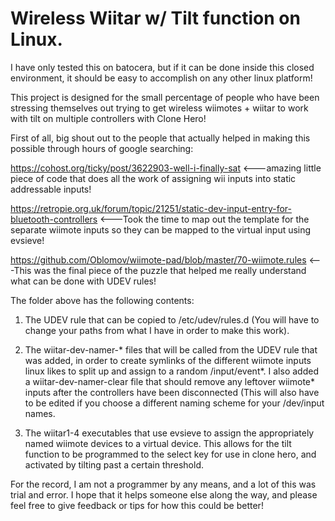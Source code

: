 # Wireless Wiitar w/ Tilt function on Linux.

I have only tested this on batocera, but if it can be done inside this closed environment, it should be easy to accomplish on any other linux platform!

This project is designed for the small percentage of people who have been stressing themselves out trying to get wireless wiimotes + wiitar to work with tilt on multiple controllers with Clone Hero!

First of all, big shout out to the people that actually helped in making this possible through hours of google searching:

https://cohost.org/ticky/post/3622903-well-i-finally-sat   <---amazing little piece of code that does all the work of assigning wii inputs into static addressable inputs!

https://retropie.org.uk/forum/topic/21251/static-dev-input-entry-for-bluetooth-controllers   <---Took the time to map out the template for the separate wiimote inputs so they can be mapped to the virtual input using evsieve!

https://github.com/Oblomov/wiimote-pad/blob/master/70-wiimote.rules   <---This was the final piece of the puzzle that helped me really understand what can be done with UDEV rules!

The folder above has the following contents:

1) The UDEV rule that can be copied to /etc/udev/rules.d (You will have to change your paths from what I have in order to make this work).

2) The wiitar-dev-namer-* files that will be called from the UDEV rule that was added, in order to create symlinks of the different wiimote inputs linux likes to split up and assign to a random /input/event*. I also added a wiitar-dev-namer-clear file that should remove any leftover wiimote* inputs after the controllers have been disconnected (This will also have to be edited if you choose a different naming scheme for your /dev/input names.

3) The wiitar1-4 executables that use evsieve to assign the appropriately named wiimote devices to a virtual device. This allows for the tilt function to be programmed to the select key for use in clone hero, and activated by tilting past a certain threshold.

For the record, I am not a programmer by any means, and a lot of this was trial and error. I hope that it helps someone else along the way, and please feel free to give feedback or tips for how this could be better! 


